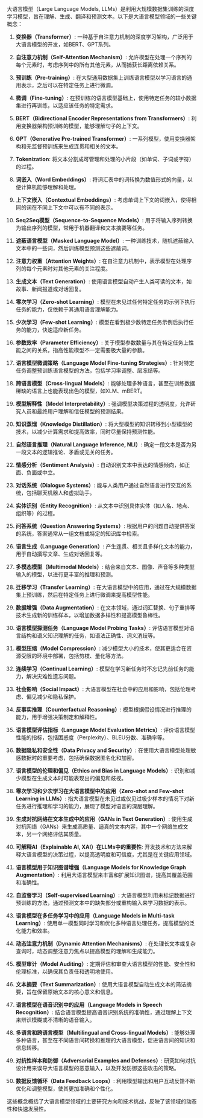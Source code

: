 



大语言模型（Large Language Models, LLMs）是利用大规模数据集训练的深度学习模型，旨在理解、生成、翻译和预测文本。以下是大语言模型领域的一些关键概念：

1. **变换器（Transformer）**: 一种基于自注意力机制的深度学习架构，广泛用于大语言模型的开发，如BERT、GPT系列。

2. **自注意力机制（Self-Attention Mechanism）**: 允许模型在处理一个序列的每个元素时，考虑序列中的所有其他元素，从而捕获长距离依赖关系。

3. **预训练（Pre-training）**: 在大型通用数据集上训练语言模型以学习语言的通用表示，之后可以在特定任务上进行微调。

4. **微调（Fine-tuning）**: 在预训练的语言模型基础上，使用特定任务的较小数据集进行再训练，以适应该任务的特定需求。

5. **BERT（Bidirectional Encoder Representations from Transformers）**: 利用变换器架构预训练的模型，能够理解句子的上下文。

6. **GPT（Generative Pre-trained Transformer）**: 一系列模型，使用变换器架构和无监督预训练来生成连贯和相关的文本。

7. **Tokenization**: 将文本分割成可管理和处理的小片段（如单词、子词或字符）的过程。

8. **词嵌入（Word Embeddings）**: 将词汇表中的词转换为数值形式的向量，以便计算机能够理解和处理。

9. **上下文嵌入（Contextual Embeddings）**: 考虑单词上下文的词嵌入，使得相同的词在不同上下文中可以有不同的表示。

10. **Seq2Seq模型（Sequence-to-Sequence Models）**: 用于将输入序列转换为输出序列的模型，常用于机器翻译和文本摘要等任务。

11. **遮蔽语言模型（Masked Language Model）**: 一种训练技术，随机遮蔽输入文本中的一些词，然后训练模型预测这些遮蔽词。

12. **注意力权重（Attention Weights）**: 在自注意力机制中，表示模型在处理序列的每个元素时对其他元素的关注程度。

13. **生成文本（Text Generation）**: 使用语言模型自动产生人类可读的文本，如故事、新闻报道或对话回复。

14. **零次学习（Zero-shot Learning）**: 模型在未见过任何特定任务的示例下执行任务的能力，仅依赖于其通用语言理解能力。

15. **少次学习（Few-shot Learning）**: 模型在看到极少数特定任务示例后执行任务的能力，快速适应新任务。

16. **参数效率（Parameter Efficiency）**: 关于模型参数数量与其在特定任务上性能之间的关系，指高性能模型不一定需要极大量的参数。

17. **语言模型微调策略（Language Model Fine-tuning Strategies）**: 针对特定任务调整预训练语言模型的方法，包括学习率调整、层冻结等。

18. **跨语言模型（Cross-lingual Models）**: 能够处理多种语言，甚至在训练数据稀缺的语言上也能表现出色的模型，如XLM、mBERT。

19. **模型解释性（Model Interpretability）**: 强调模型决策过程的透明度，允许研究人员和最终用户理解和信任模型的预测结果。

20. **知识蒸馏（Knowledge Distillation）**: 将大型模型的知识转移到小型模型的技术，以减少计算需求和提高效率，同时尽量保持预测性能。

21. **自然语言推理（Natural Language Inference, NLI）**: 确定一段文本是否为另一段文本的逻辑推论、矛盾或无关的任务。

22. **情感分析（Sentiment Analysis）**: 自动识别文本中表达的情感倾向，如正面、负面或中立。

23. **对话系统（Dialogue Systems）**: 能与人类用户通过自然语言进行交互的系统，包括聊天机器人和虚拟助手。

24. **实体识别（Entity Recognition）**: 从文本中识别具体实体（如人名、地点、组织等）的过程。

25. **问答系统（Question Answering Systems）**: 根据用户的问题自动提供答案的系统，答案通常从一组文档或特定的知识库中检索。

26. **语言生成（Language Generation）**: 产生连贯、相关且多样化文本的能力，用于自动撰写文章、生成对话回复等。

27. **多模态模型（Multimodal Models）**: 结合来自文本、图像、声音等多种类型输入的模型，以进行更丰富的推理和预测。

28. **迁移学习（Transfer Learning）**: 在大语言模型中的应用，通过在大规模数据集上预训练，然后在特定任务上进行微调来提高模型性能。

29. **数据增强（Data Augmentation）**: 在文本领域，通过词汇替换、句子重排等技术生成新的训练样本，以增加数据多样性和提高模型鲁棒性。

30. **语言模型探测任务（Language Model Probing Tasks）**: 评估语言模型对语言结构和语义知识理解的任务，如语法正确性、词义消歧等。

31. **模型压缩（Model Compression）**: 减少模型大小的技术，使其更适合在资源受限的环境中部署，包括剪枝、量化等方法。

32. **连续学习（Continual Learning）**: 模型在学习新任务时不忘记先前任务的能力，解决灾难性遗忘问题。

33. **社会影响（Social Impact）**: 大语言模型在社会中的应用和影响，包括伦理考虑、偏见减少和隐私保护。

34. **反事实推理（Counterfactual Reasoning）**: 模型根据假设情况进行推理的能力，用于增强决策制定和解释性。

35. **语言模型评估指标（Language Model Evaluation Metrics）**: 评价语言模型性能的指标，包括困惑度（Perplexity）、BLEU分数、准确率等。

36. **数据隐私和安全性（Data Privacy and Security）**: 在使用大语言模型处理敏感数据时的重要考虑，包括确保数据匿名化和加密。

37. **语言模型的伦理和偏见（Ethics and Bias in Language Models）**: 识别和减少模型在生成文本时可能表现出的偏见和歧视。

38. **零次学习和少次学习在大语言模型中的应用（Zero-shot and Few-shot Learning in LLMs）**: 指大语言模型在未见过或仅见过极少样本的情况下对新任务进行推理和学习的能力，展现了模型对语言的深层理解。

39. **生成对抗网络在文本生成中的应用（GANs in Text Generation）**: 使用生成对抗网络（GANs）来生成高质量、逼真的文本内容，其中一个网络生成文本，另一个网络评估其质量。

40. **可解释AI（Explainable AI, XAI）在LLMs中的重要性**: 开发技术和方法来解释大语言模型的决策过程，以提高透明度和可信度，尤其是在关键应用领域。

41. **语言模型用于知识图谱增强（Language Models for Knowledge Graph Augmentation）**: 利用大语言模型来丰富和扩展知识图谱，提高其覆盖范围和准确性。

42. **自监督学习（Self-supervised Learning）**: 大语言模型利用未标记数据进行预训练的方法，通过预测文本中的缺失部分或重构输入来学习数据的表示。

43. **语言模型在多任务学习中的应用（Language Models in Multi-task Learning）**: 使用单一模型同时学习和优化多种语言处理任务，提高模型的泛化能力和效率。

44. **动态注意力机制（Dynamic Attention Mechanisms）**: 在处理长文本或复杂查询时，动态调整注意力焦点以提高模型的理解和生成能力。

45. **模型审计（Model Auditing）**: 定期评估和审查大语言模型的性能、安全性和伦理标准，以确保其负责任和透明地使用。

46. **文本摘要（Text Summarization）**: 使用大语言模型自动生成文本的简洁摘要，旨在保留原始文本的核心意义和信息。

47. **语言模型在语音识别中的应用（Language Models in Speech Recognition）**: 结合语言模型提高语音识别系统的准确性，通过理解上下文来辨识模糊或不清晰的语音输入。

48. **多语言和跨语言模型（Multilingual and Cross-lingual Models）**: 能够处理多种语言，甚至在不同语言间转换和推理的大语言模型，促进语言间的知识和信息转移。

49. **对抗性样本和防御（Adversarial Examples and Defenses）**: 研究如何对抗设计用来误导大语言模型的恶意输入，以及开发防御这些攻击的策略。

50. **数据反馈循环（Data Feedback Loops）**: 利用模型输出和用户互动反馈不断优化和调整模型，使其更加准确和个性化。

这些概念概括了大语言模型领域的主要研究方向和技术挑战，反映了该领域的动态性和快速发展性。